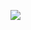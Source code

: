 ![](https://gist.githubusercontent.com/Pyotato/54fa9ae09449893df9a5489f11f21d45/raw/c7cdf8fa6c5d570db09cc774d303900465e70b22/current.svg)
